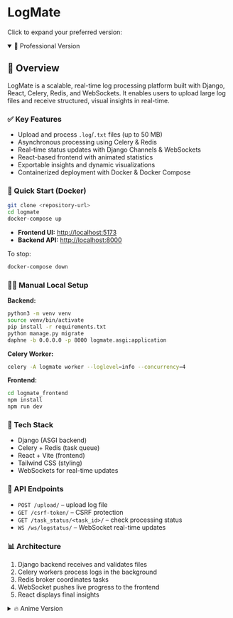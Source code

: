 # LogMate

Click to expand your preferred version:

<details open>
<summary>👔 Professional Version</summary>

## 🚀 Overview

LogMate is a scalable, real-time log processing platform built with Django, React, Celery, Redis, and WebSockets. It enables users to upload large log files and receive structured, visual insights in real-time.

### ✅ Key Features

- Upload and process `.log`/`.txt` files (up to 50 MB)  
- Asynchronous processing using Celery & Redis  
- Real-time status updates with Django Channels & WebSockets  
- React-based frontend with animated statistics  
- Exportable insights and dynamic visualizations  
- Containerized deployment with Docker & Docker Compose  

### 🚀 Quick Start (Docker)

```bash
git clone <repository-url>
cd logmate
docker-compose up
```

- **Frontend UI:** [http://localhost:5173](http://localhost:5173/)
- **Backend API:** [http://localhost:8000](http://localhost:8000/)

To stop:

```bash
docker-compose down
```

### 🧑‍💻 Manual Local Setup

**Backend:**

```bash
python3 -m venv venv
source venv/bin/activate
pip install -r requirements.txt
python manage.py migrate
daphne -b 0.0.0.0 -p 8000 logmate.asgi:application
```

**Celery Worker:**

```bash
celery -A logmate worker --loglevel=info --concurrency=4
```

**Frontend:**

```bash
cd logmate_frontend
npm install
npm run dev
```

### 🧩 Tech Stack

- Django (ASGI backend)
- Celery + Redis (task queue)
- React + Vite (frontend)
- Tailwind CSS (styling)
- WebSockets for real-time updates

### 🔌 API Endpoints

- `POST /upload/` – upload log file
- `GET /csrf-token/` – CSRF protection
- `GET /task_status/<task_id>/` – check processing status
- `WS /ws/logstatus/` – WebSocket real-time updates

### 📊 Architecture

1. Django backend receives and validates files
2. Celery workers process logs in the background
3. Redis broker coordinates tasks
4. WebSocket pushes live progress to the frontend
5. React displays final insights
</details>

<details>
<summary>🔥 Anime Version</summary>

# 🔥 LogMate: Super-Powered Log Processing App 🔥

![Goku Powering Up](https://media.giphy.com/media/v1.Y2lkPTc5MGI3NjExN2lxdWp5MDhndnRxOTEyNXJobzZxMDNnZ3g5c3p3dzE4NXplaXE3cyZlcD12MV9pbnRlcm5hbF9naWZfYnlfaWQmY3Q9Zw/977YesTjNfQC7vQiph/giphy.gif)

> "The difference between ordinary and extraordinary is that little extra."  
> Just like how Goku trains at 100x gravity, this app processes logs at **extraordinary speed**!

## 💫 Power Levels (Overview)

This isn't your average log processor! LogMate harnesses the power of Django, Celery, Redis, and WebSockets to process log files with the speed of Instant Transmission. Upload a log file and watch in real-time as it analyzes patterns faster than Vegeta can say "It's over 9000!"

## 🐉 Summon The Dragon (Getting Started)

### 🧙‍♂️ Prerequisites (Power Level Requirements)

- [Docker](https://docs.docker.com/get-docker/) + [Docker Compose](https://docs.docker.com/compose/install/)
- Git (to collect the Dragon Balls... er, code)

### 🐳 Fusion Technique: Docker Edition

```bash
git clone <repository-url>
cd logmate
docker-compose up
```

- Builds all containers
- Starts Redis messenger
- Powers up Django backend
- Activates Celery warriors
- Launches React frontend

**⚡ Access Your Power:**  
Frontend: [http://localhost:5173](http://localhost:5173/)  
Backend: [http://localhost:8000](http://localhost:8000/)

**🛑 Suppress Your Power Level:**

```bash
docker-compose down
```

**🔄 Rebuild (Training Arc):**

```bash
docker-compose down
docker-compose up --build
```

### 🥋 Manual Training Mode

#### Backend

```bash
cd logmate
python3 -m venv venv
source venv/bin/activate
pip install -r requirements.txt
redis-server
python manage.py migrate
daphne -b 0.0.0.0 -p 8000 logmate.asgi:application
celery -A logmate worker --loglevel=info --concurrency=4
```

#### Frontend

```bash
cd logmate_frontend
npm install
npm run dev
```

## 📱 Frontend Magic

![UI Animation](https://media.giphy.com/media/v1.Y2lkPTc5MGI3NjExYms1eWsyc3d5eXV3eDVzMzV3M2U0ZWJkcWMwNGFmNWE5d2t1eHB3YiZlcD12MV9naWZzX3NlYXJjaCZjdD1n/WOb8EeFziTQNE02WXs/giphy.gif)
- **App**: Master controller
- **LogUpload**: Portal for files
- **ProcessingStatus**: Energy gauge
- **TaskDetails**: Ki analyzer
- **ActionButtons**: Magical toolkit

## 🔮 Magical Endpoints

- `POST /upload/` – upload logs
- `GET /csrf-token/` – CSRF shield
- `GET /task_status/<task_id>/` – power level check
- `WS /ws/logstatus/` – instant updates

## 🏗️ Architecture

![System Architecture](https://media.giphy.com/media/v1.Y2lkPTc5MGI3NjExbWQ1dHA0MmpiZWZpbHoxYjFzb3V2NHduMXc1ZTdhcGgxOXg3MmN0dyZlcD12MV9pbnRlcm5hbF9naWZfYnlfaWQmY3Q9Zw/GRSnxyhJnPsaQy9YLn/giphy.gif)

1. **Django** = Kami
2. **Redis** = Whis
3. **Celery** = Saiyan squad
4. **React** = Chi UI

## 🔧 Troubleshooting

- Port conflicts → tweak `docker-compose.yml`
- Redis issues → `redis-cli ping` should return `PONG`
- Frontend errors → open your Scouter (dev console)

## 🚀 Future Power-Ups

- Multi-file upload
- Streamed log analysis
- User dashboards & auth
- Advanced visualizations

_Kamehameha your logs into actionable insights!_

**P.S.** I may not have watched every episode of Dragon Ball, but I do love anime—and I hope this makes the docs more fun!
</details>